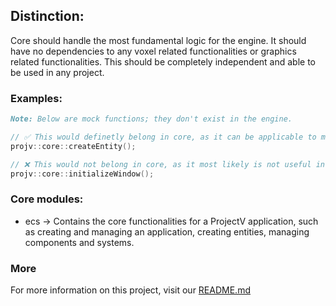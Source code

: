 ## Distinction:

Core should handle the most fundamental logic for the engine. It should have no dependencies to any voxel related functionalities or graphics related functionalities. This should be completely independent and able to be used in any project.

### Examples:
```markdown
Note: Below are mock functions; they don't exist in the engine.
```
```cpp
// ✅ This would definetly belong in core, as it can be applicable to many different use cases other than voxel or graphial related.
projv::core::createEntity();

// ❌ This would not belong in core, as it most likely is not useful in a context other than graphical applications.
projv::core::initializeWindow();
```

### Core modules:
- ecs -> Contains the core functionalities for a ProjectV application, such as creating and managing an application, creating entities, managing components and systems.

### More

For more information on this project, visit our [README.md](/docs/README.md)